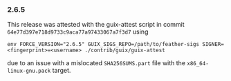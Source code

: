 ### 2.6.5

This release was attested with the guix-attest script in commit `64e77d397e718d9733c9aca77a97433067a7f3d7` using

```
env FORCE_VERSION="2.6.5" GUIX_SIGS_REPO=/path/to/feather-sigs SIGNER=<fingerprint>=<username> ./contrib/guix/guix-attest
```

due to an issue with a mislocated `SHA256SUMS.part` file with the `x86_64-linux-gnu.pack` target.
